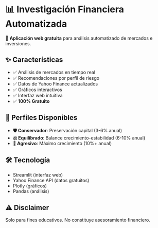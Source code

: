 # 📊 Investigación Financiera Automatizada

🚀 **Aplicación web gratuita** para análisis automatizado de mercados e inversiones.

## ✨ Características

- ✅ Análisis de mercados en tiempo real
- ✅ Recomendaciones por perfil de riesgo  
- ✅ Datos de Yahoo Finance actualizados
- ✅ Gráficos interactivos
- ✅ Interfaz web intuitiva
- ✅ **100% Gratuito**

## 🎯 Perfiles Disponibles

- **🛡️ Conservador**: Preservación capital (3-6% anual)
- **⚖️ Equilibrado**: Balance crecimiento-estabilidad (6-10% anual)
- **🚀 Agresivo**: Máximo crecimiento (10%+ anual)

## 🛠️ Tecnología

- Streamlit (interfaz web)
- Yahoo Finance API (datos gratuitos)
- Plotly (gráficos)
- Pandas (análisis)

## ⚠️ Disclaimer

Solo para fines educativos. No constituye asesoramiento financiero.

